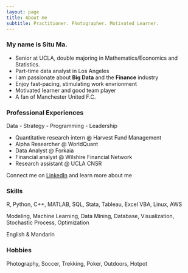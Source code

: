 ```yaml
---
layout: page
title: About me
subtitle: Practitioner. Photographer. Motivated Learner.
---
```


### My name is Situ Ma. 

- Senior at UCLA, double majoring in Mathematics/Economics and Statistics.
- Part-time data analyst in Los Angeles
- I am passionate about **Big Data** and the **Finance** industry
- Enjoy fast-pacing, stimulating work envrionment
- Motivated learner and good team player
- A fan of Manchester United F.C.


### Professional Experiences

Data - Strategy - Programming - Leadership

- Quantitative research intern @ Harvest Fund Management
- Alpha Researcher @ WorldQuant
- Data Analyst @ Forkaia
- Financial analyst @ Wilshire Financial Network
- Research assistant @ UCLA CNSR

Connect me on [LinkedIn](https://www.linkedin.com/in/situ-ma/) and learn more about me

### Skills

R, Python, C++, MATLAB, SQL,
Stata, Tableau, Excel VBA, Linux, AWS

Modeling, Machine Learning, Data Mining, Database, Visualization, Stochastic Process, Optimization

English & Mandarin

### Hobbies

Photography, Soccer, Trekking, Poker, Outdoors, Hotpot
